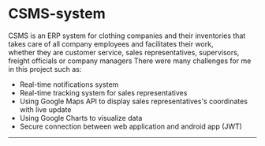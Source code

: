 # CSMS-system
CSMS is an ERP system for clothing companies and their inventories that takes care of all company employees and facilitates their work,<br> whether they are customer service, sales representatives, supervisors, freight officials or company managers
There were many challenges for me in this project such as:
- Real-time notifications system
- Real-time tracking system for sales representatives
- Using Google Maps API to display sales representatives's coordinates with live update
- Using Google Charts to visualize data
- Secure connection between web application and android app (JWT)
-------------

